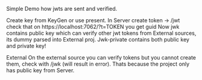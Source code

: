 Simple Demo how jwts are sent and verified.

Create key from KeyGen or use present.
In Server create token -> /jwt
check that on https://localhost:7062/?t=TOKEN you get guid
Now jwk contains public key which can verify other jwt tokens from External sources, its dummy parsed into External proj.
Jwk-private contains both public key and private key!

External
On the external source you can verify tokens but you cannot create them, check with /jwk (will result in error). Thats because the 
project only has public key from Server.